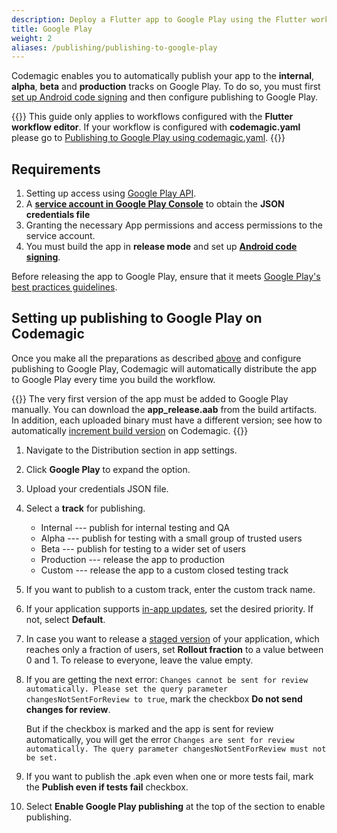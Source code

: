 ```yaml
---
description: Deploy a Flutter app to Google Play using the Flutter workflow editor
title: Google Play
weight: 2
aliases: /publishing/publishing-to-google-play
---
```


Codemagic enables you to automatically publish your app to the **internal**, **alpha**, **beta** and **production** tracks on Google Play. To do so, you must first [set up Android code signing](../code-signing/android-code-signing/ 'Android code signing') and then configure publishing to Google Play.

{{<notebox>}}
This guide only applies to workflows configured with the **Flutter workflow editor**. If your workflow is configured with **codemagic.yaml** please go to [Publishing to Google Play using codemagic.yaml](../publishing-yaml/distribution/#google-play).
{{</notebox>}}

## Requirements

1. Setting up access using [Google Play API](../knowledge-base/google-services-authentication/#google-play).
2. A [**service account in Google Play Console**](../knowledge-base/google-services-authentication/#creating-a-service-account) to obtain the **JSON credentials file**
3. Granting the necessary App permissions and access permissions to the service account.
4. You must build the app in **release mode** and set up [**Android code signing**](../code-signing/android-code-signing).

Before releasing the app to Google Play, ensure that it meets [Google Play's best practices guidelines](https://developer.android.com/distribute/best-practices/launch/).

## Setting up publishing to Google Play on Codemagic

Once you make all the preparations as described [above](../publishing/publishing-to-google-play/#requirements) and configure publishing to Google Play, Codemagic will automatically distribute the app to Google Play every time you build the workflow.

{{<notebox>}}
The very first version of the app must be added to Google Play manually. You can download the **app_release.aab** from the build artifacts. In addition, each uploaded binary must have a different version; see how to automatically [increment build version](../building/build-versioning/ 'Build versioning') on Codemagic.
{{</notebox>}}

1. Navigate to the Distribution section in app settings.
2. Click **Google Play** to expand the option.
3. Upload your credentials JSON file.
4. Select a **track** for publishing.
   - Internal --- publish for internal testing and QA
   - Alpha --- publish for testing with a small group of trusted users
   - Beta --- publish for testing to a wider set of users
   - Production --- release the app to production
   - Custom --- release the app to a custom closed testing track
5. If you want to publish to a custom track, enter the custom track name.
6. If your application supports [in-app updates](https://developer.android.com/guide/playcore/in-app-updates), set the desired priority. If not, select **Default**.
7. In case you want to release a [staged version](https://support.google.com/googleplay/android-developer/answer/6346149?hl=en) of your application, which reaches only a fraction of users, set **Rollout fraction** to a value between 0 and 1. To release to everyone, leave the value empty.
8. If you are getting the next error: `Changes cannot be sent for review automatically. Please set the query parameter changesNotSentForReview to true`, mark the checkbox **Do not send changes for review**.

    But if the checkbox is marked and the app is sent for review automatically, you will get the error `Changes are sent for review automatically. The query parameter changesNotSentForReview must not be set.`

9. If you want to publish the .apk even when one or more tests fail, mark the **Publish even if tests fail** checkbox.
10. Select **Enable Google Play publishing** at the top of the section to enable publishing.
